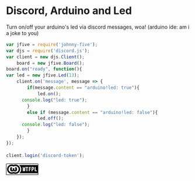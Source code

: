 # Discord, Arduino and Led
Turn on/off your arduino's led via discord messages, woa!
(arduino ide: am i a joke to you)

```javascript
var jfive = require('johnny-five');
var djs = require('discord.js');
var client = new djs.Client();
    board = new jfive.Board();
board.on("ready", function(){
var led = new jfive.Led(13);
	client.on('message', message => {
		if(message.content == "arduino!led: true"){
			led.on();
      console.log("led: true");
		}
		else if (message.content == "arduino!led: false"){				
			led.off();
      console.log("led: false");
		}
	});
});

client.login('discord-token');
```
<img src="wtfpl.png" alt="WTFPL"/>
